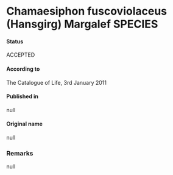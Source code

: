 # Chamaesiphon fuscoviolaceus (Hansgirg) Margalef SPECIES

#### Status
ACCEPTED

#### According to
The Catalogue of Life, 3rd January 2011

#### Published in
null

#### Original name
null

### Remarks
null